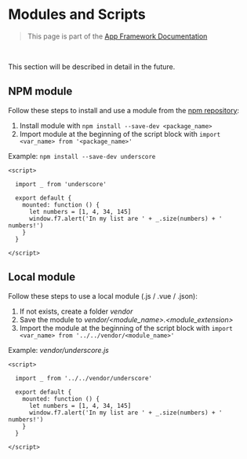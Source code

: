 # Modules and Scripts

> This page is part of the [App Framework Documentation](../DOCUMENTATION.md)

<br />

This section will be described in detail in the future.

## NPM module

Follow these steps to install and use a module from the [npm repository](https://www.npmjs.com/):

1. Install module with `npm install --save-dev <package_name>`
2. Import module at the beginning of the script block with `import <var_name> from '<package_name>'`

Example: `npm install --save-dev underscore`

```
<script>

  import _ from 'underscore'

  export default {
    mounted: function () {
      let numbers = [1, 4, 34, 145]
      window.f7.alert('In my list are ' + _.size(numbers) + ' numbers!')
    }
  }
  
</script>
```

## Local module

Follow these steps to use a local module (.js / .vue / .json):

1. If not exists, create a folder *vendor*
2. Save the module to *vendor/<module_name>.<module_extension>*
3. Import the module at the beginning of the script block with `import <var_name> from '../../vendor/<module_name>'`

Example: *vendor/underscore.js*

```
<script>

  import _ from '../../vendor/underscore'

  export default {
    mounted: function () {
      let numbers = [1, 4, 34, 145]
      window.f7.alert('In my list are ' + _.size(numbers) + ' numbers!')
    }
  }
  
</script>
```
